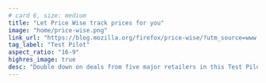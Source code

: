 ```yaml
---
# card 6, size: medium
title: "Let Price Wise track prices for you"
image: "home/price-wise.png"
link_url: "https://blog.mozilla.org/firefox/price-wise/?utm_source=www.mozilla.org&utm_medium=referral&utm_campaign=homepage&utm_content=card"
tag_label: "Test Pilot"
aspect_ratio: "16-9"
highres_image: true
desc: "Double down on deals from five major retailers in this Test Pilot feature for Firefox."
---
```

